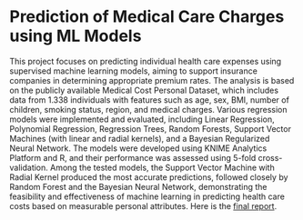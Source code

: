 # Prediction of Medical Care Charges using ML Models
This project focuses on predicting individual health care expenses using supervised machine learning models, aiming to support insurance companies in determining appropriate premium rates. The analysis is based on the publicly available Medical Cost Personal Dataset, which includes data from 1.338 individuals with features such as age, sex, BMI, number of children, smoking status, region, and medical charges. Various regression models were implemented and evaluated, including Linear Regression, Polynomial Regression, Regression Trees, Random Forests, Support Vector Machines (with linear and radial kernels), and a Bayesian Regularized Neural Network. The models were developed using KNIME Analytics Platform and R, and their performance was assessed using 5-fold cross-validation. Among the tested models, the Support Vector Machine with Radial Kernel produced the most accurate predictions, followed closely by Random Forest and the Bayesian Neural Network, demonstrating the feasibility and effectiveness of machine learning in predicting health care costs based on measurable personal attributes. Here is the [final report](SanjaStanisic_ML_FinalProjectt.pdf).

